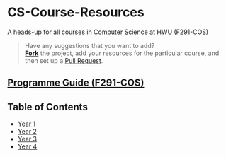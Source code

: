 # CS-Course-Resources
A heads-up for all courses in Computer Science at HWU (F291-COS)

> Have any suggestions that you want to add? <br />
> [**Fork**](https://github.com/HWTechClub/CS-Course-Resources/fork) the project, add your resources for the particular course, and then set up a [Pull Request](https://github.com/HWTechClub/CS-Course-Resources/pulls).

## [Programme Guide (F291-COS)](https://www.hw.ac.uk/documents/pams/202122/F291-COS_202122.pdf)

## Table of Contents

- [Year 1](Year1)
- [Year 2](Year2)
- [Year 3](Year3)
- [Year 4](Year4)
